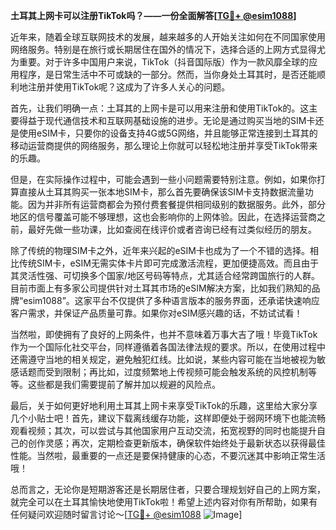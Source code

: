 **土耳其上网卡可以注册TikTok吗？——一份全面解答[[TG💪+ @esim1088](https://t.me/s/esim1088)]**

近年来，随着全球互联网技术的发展，越来越多的人开始关注如何在不同国家使用网络服务。特别是在旅行或长期居住在国外的情况下，选择合适的上网方式显得尤为重要。对于许多中国用户来说，TikTok（抖音国际版）作为一款风靡全球的应用程序，是日常生活中不可或缺的一部分。然而，当你身处土耳其时，是否还能顺利地注册并使用TikTok呢？这成为了许多人关心的问题。

首先，让我们明确一点：土耳其的上网卡是可以用来注册和使用TikTok的。这主要得益于现代通信技术和互联网基础设施的进步。无论是通过购买当地的SIM卡还是使用eSIM卡，只要你的设备支持4G或5G网络，并且能够正常连接到土耳其的移动运营商提供的网络服务，那么理论上你就可以轻松地注册并享受TikTok带来的乐趣。

但是，在实际操作过程中，可能会遇到一些小问题需要特别注意。例如，如果你打算直接从土耳其购买一张本地SIM卡，那么首先要确保该SIM卡支持数据流量功能。因为并非所有运营商都会为预付费套餐提供相同级别的数据服务。此外，部分地区的信号覆盖可能不够理想，这也会影响你的上网体验。因此，在选择运营商之前，最好先做一些功课，比如查阅在线评价或者咨询已经有过类似经历的朋友。

除了传统的物理SIM卡之外，近年来兴起的eSIM卡也成为了一个不错的选择。相比传统SIM卡，eSIM无需实体卡片即可完成激活流程，更加便捷高效。而且由于其灵活性强、可切换多个国家/地区号码等特点，尤其适合经常跨国旅行的人群。目前市面上有多家公司提供针对土耳其市场的eSIM解决方案，比如我们熟知的品牌“esim1088”。这家平台不仅提供了多种语言版本的服务界面，还承诺快速响应客户需求，并保证产品质量可靠。如果你对eSIM感兴趣的话，不妨试试看！

当然啦，即使拥有了良好的上网条件，也并不意味着万事大吉了哦！毕竟TikTok作为一个国际化社交平台，同样遵循着各国法律法规的要求。所以，在使用过程中还需遵守当地的相关规定，避免触犯红线。比如说，某些内容可能在当地被视为敏感话题而受到限制；再比如，过度频繁地上传视频可能会触发系统的风控机制等等。这些都是我们需要提前了解并加以规避的风险点。

最后，关于如何更好地利用土耳其上网卡来享受TikTok的乐趣，这里给大家分享几个小贴士吧！首先，建议下载离线缓存功能，这样即便处于弱网环境下也能流畅观看视频；其次，可以尝试与其他国家用户互动交流，拓宽视野的同时也能提升自己的创作灵感；再次，定期检查更新版本，确保软件始终处于最新状态以获得最佳性能。当然啦，最重要的一点还是要保持健康的心态，不要沉迷其中影响正常生活哦！

总而言之，无论你是短期游客还是长期居住者，只要合理规划好自己的上网方案，就完全可以在土耳其愉快地使用TikTok啦！希望上述内容对你有所帮助，如果有任何疑问欢迎随时留言讨论～[[TG💪+ @esim1088](https://t.me/s/esim1088) ![Image](https://i.postimg.cc/4NQfJmqS/Snipaste-2025-05-13-00-14-12.png)]